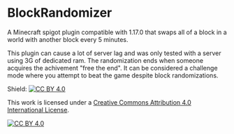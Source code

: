 # BlockRandomizer
A Minecraft spigot plugin compatible with 1.17.0 that swaps all of a block in a world with another block every 5 minutes.

This plugin can cause a lot of server lag and was only tested with a server using 3G of dedicated ram. The randomization ends when someone acquires the achivement "free the end". It can be considered a challenge mode where you attempt to beat the game despite block randomizations.

Shield: [![CC BY 4.0][cc-by-shield]][cc-by]

This work is licensed under a
[Creative Commons Attribution 4.0 International License][cc-by].

[![CC BY 4.0][cc-by-image]][cc-by]

[cc-by]: http://creativecommons.org/licenses/by/4.0/
[cc-by-image]: https://i.creativecommons.org/l/by/4.0/88x31.png
[cc-by-shield]: https://img.shields.io/badge/License-CC%20BY%204.0-lightgrey.svg
